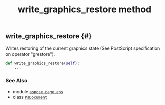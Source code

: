 ﻿---
title: write_graphics_restore method
second_title: Aspose.Page for Python via .NET API References
description: 
type: docs
weight: 470
url: /python-net/aspose.page.eps/psdocument/write_graphics_restore/
is_root: false
---

## write_graphics_restore {#}

Writes restoring of the current graphics state (See PostScript specification on operator "grestore").



```python
def write_graphics_restore(self):
    ...
```





### See Also
* module [`aspose.page.eps`](../../)
* class [`PsDocument`](/page/python-net/aspose.page.eps/psdocument)
